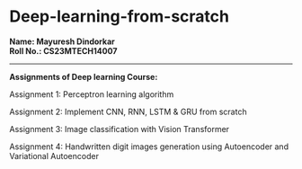 # Deep-learning-from-scratch  
**Name: Mayuresh Dindorkar**  
**Roll No.: CS23MTECH14007**

---

**Assignments of Deep learning Course:**  

Assignment 1: Perceptron learning algorithm  

Assignment 2: Implement CNN, RNN, LSTM & GRU from scratch  

Assignment 3: Image classification with Vision Transformer  

Assignment 4: Handwritten digit images generation using Autoencoder and Variational Autoencoder
